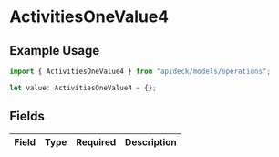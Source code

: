 # ActivitiesOneValue4

## Example Usage

```typescript
import { ActivitiesOneValue4 } from "apideck/models/operations";

let value: ActivitiesOneValue4 = {};
```

## Fields

| Field       | Type        | Required    | Description |
| ----------- | ----------- | ----------- | ----------- |